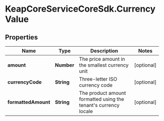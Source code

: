 # KeapCoreServiceCoreSdk.CurrencyValue

## Properties

Name | Type | Description | Notes
------------ | ------------- | ------------- | -------------
**amount** | **Number** | The price amount in the smallest currency unit | [optional] 
**currencyCode** | **String** | Three-letter ISO currency code | [optional] 
**formattedAmount** | **String** | The product amount formatted using the tenant&#39;s currency locale | [optional] 


